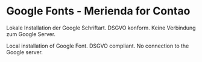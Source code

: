# Google Fonts - Merienda for Contao

Lokale Installation der Google Schriftart. DSGVO konform. Keine Verbindung zum Google Server.

Local installation of Google Font. DSGVO compliant. No connection to the Google server.
